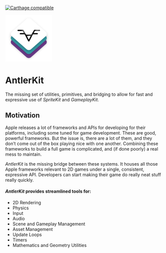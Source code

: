 [![Carthage compatible](https://img.shields.io/badge/Carthage-compatible-4BC51D.svg?style=flat)](https://github.com/Carthage/Carthage)

<img src="antlerkit-icon.png" width="150" height="150"/>

# AntlerKit
The missing set of utilities, primitives, and bridging to allow for fast and expressive use of *SpriteKit* and *GameplayKit*.

## Motivation
Apple releases a lot of frameworks and APIs for developing for their platforms, including some tuned for game development. These are good, powerful frameworks. But the issue is, there are  a lot of them, and they don’t come out of the box playing nice with one another. Combining these frameworks to build a full game is complicated, and (if done poorly) a real mess to maintain.

*AntlerKit* is the missing bridge between these systems. It houses all those Apple frameworks relevant to 2D games under a single, consistent, expressive API. Developers can start making their game do really neat stuff really quickly.

#### *AntlerKit* provides streamlined tools for:
- 2D Rendering
- Physics
- Input
- Audio
- Scene and Gameplay Management
- Asset Management
- Update Loops
- Timers
- Mathematics and Geometry Utilities
